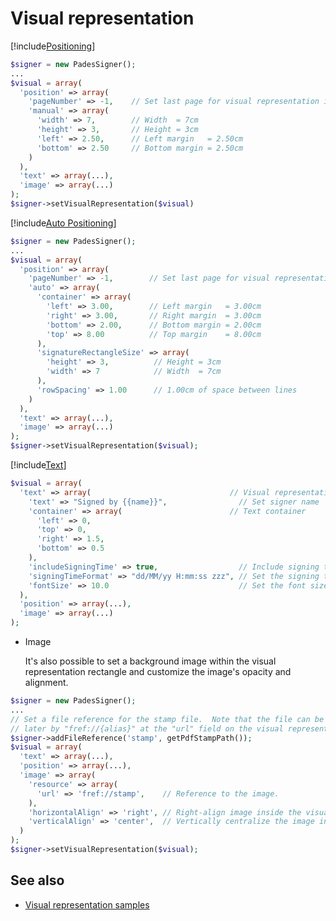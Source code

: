 ﻿# Visual representation

[!include[Positioning](../../../includes/visual-rep/positioning.md)]

```php 
$signer = new PadesSigner();
...
$visual = array(
  'position' => array(
    'pageNumber' => -1,    // Set last page for visual representation insertion
    'manual' => array(
      'width' => 7,        // Width  = 7cm
      'height' => 3,       // Height = 3cm
      'left' => 2.50,      // Left margin   = 2.50cm
      'bottom' => 2.50     // Bottom margin = 2.50cm
    )
  ),
  'text' => array(...),
  'image' => array(...)
);
$signer->setVisualRepresentation($visual)
```

[!include[Auto Positioning](../../../includes/visual-rep/auto-positioning.md)]

```php 
$signer = new PadesSigner();
...
$visual = array(
  'position' => array(
    'pageNumber' => -1,        // Set last page for visual representations insertion
    'auto' => array(
      'container' => array(
        'left' => 3.00,        // Left margin   = 3.00cm
        'right' => 3.00,       // Right margin  = 3.00cm
        'bottom' => 2.00,      // Bottom margin = 2.00cm
        'top' => 8.00          // Top margin    = 8.00cm
      ),
      'signatureRectangleSize' => array(
        'height' => 3,          // Height = 3cm
        'width' => 7            // Width  = 7cm
      ),
      'rowSpacing' => 1.00      // 1.00cm of space between lines
    )
  ),
  'text' => array(...),
  'image' => array(...)
);
$signer->setVisualRepresentation($visual);
```

[!include[Text](../../../includes/visual-rep/text.md)]

```php 
$visual = array(
  'text' => array(                               // Visual representation text
    'text' => "Signed by {{name}}",                // Set signer name
    'container' => array(                        // Text container
      'left' => 0,
      'top' => 0,
      'right' => 1.5,
      'bottom' => 0.5
    ),
    'includeSigningTime' => true,                  // Include signing time
    'signingTimeFormat' => "dd/MM/yy H:mm:ss zzz", // Set the signing time format
    'fontSize' => 10.0                             // Set the font size
  ),
  'position' => array(...),
  'image' => array(...)
);
```

* Image

  It's also possible to set a background image within the visual representation rectangle and customize the image's opacity and alignment.

```php
$signer = new PadesSigner();
...
// Set a file reference for the stamp file.  Note that the file can be referenced
// later by "fref://{alias}" at the "url" field on the visual representation.
$signer->addFileReference('stamp', getPdfStampPath());
$visual = array(
  'text' => array(...),
  'position' => array(...),
  'image' => array(
    'resource' => array(
      'url' => 'fref://stamp',    // Reference to the image.
    ),
    'horizontalAlign' => 'right', // Right-align image inside the visual representation rectangle.
    'verticalAlign' => 'center',  // Vertically centralize the image inside the visual representation rectangle.
  )
);
$signer->setVisualRepresentation($visual);
```

## See also

* [Visual representation samples](samples.md)